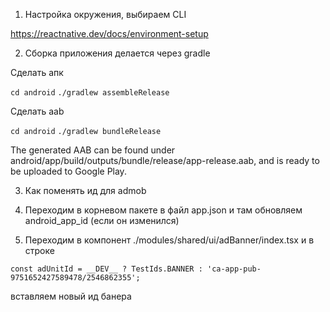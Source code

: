 1) Настройка окружения, выбираем CLI

https://reactnative.dev/docs/environment-setup

2) Сборка приложения делается через gradle

Сделать апк

```cd android```
```./gradlew assembleRelease```

Сделать aab

```cd android```
```./gradlew bundleRelease```

The generated AAB can be found under android/app/build/outputs/bundle/release/app-release.aab, and is ready to be uploaded to Google Play.

3) Как поменять ид для admob

1)  Переходим в корневом пакете в файл app.json и там обновляем android_app_id  (если он изменился)
2)  Переходим в компонент ./modules/shared/ui/adBanner/index.tsx  и в строке

```const adUnitId = __DEV__ ? TestIds.BANNER : 'ca-app-pub-9751652427589478/2546862355';```

вставляем новый ид банера
